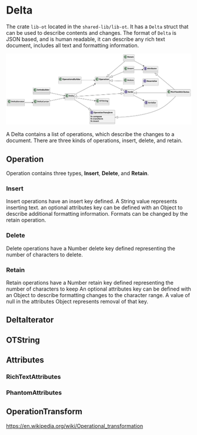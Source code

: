 # Delta

The crate `lib-ot` located in the `shared-lib/lib-ot`. It has a `Delta` struct that can be used to describe contents
and changes. The format of `Delta` is JSON based, and is human readable, it can describe any rich text document,
includes all text and formatting information.


![file : delta.plantuml](../../../../uml/output/Delta.svg)


A Delta contains a list of operations, which describe the changes to a document. There are three kinds of operations,
insert, delete, and retain.

## Operation
Operation contains three types, **Insert**, **Delete**, and **Retain**. 

### Insert
Insert operations have an insert key defined. A String value represents inserting text. an optional attributes key can 
be defined with an Object to describe additional formatting information. Formats can be changed by the retain operation.

### Delete
Delete operations have a Number delete key defined representing the number of characters to delete.


### Retain
Retain operations have a Number retain key defined representing the number of characters to keep An optional attributes
key can be defined with an Object to describe formatting changes to the character range. A value of null in the
attributes Object represents removal of that key.



## DeltaIterator


## OTString

## Attributes

### RichTextAttributes

### PhantomAttributes

## OperationTransform
https://en.wikipedia.org/wiki/Operational_transformation
